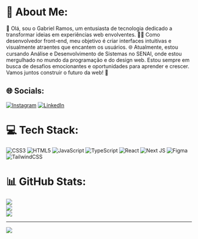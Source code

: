 # 💫 About Me:
👋 Olá, sou o Gabriel Ramos, um entusiasta de tecnologia dedicado a transformar ideias em experiências web envolventes. 👨‍💻 Como desenvolvedor front-end, meu objetivo é criar interfaces intuitivas e visualmente atraentes que encantem os usuários. 🌐 Atualmente, estou cursando Análise e Desenvolvimento de Sistemas no SENAI, onde estou mergulhado no mundo da programação e do design web. Estou sempre em busca de desafios emocionantes e oportunidades para aprender e crescer. Vamos juntos construir o futuro da web! 🚀


## 🌐 Socials:
[![Instagram](https://img.shields.io/badge/Instagram-%23E4405F.svg?logo=Instagram&logoColor=white)](https://instagram.com/https://www.instagram.com/gramos_sk/) [![LinkedIn](https://img.shields.io/badge/LinkedIn-%230077B5.svg?logo=linkedin&logoColor=white)](https://linkedin.com/in/https://www.linkedin.com/in/gabriel-ramos-a430b9303/) 

# 💻 Tech Stack:
![CSS3](https://img.shields.io/badge/css3-%231572B6.svg?style=for-the-badge&logo=css3&logoColor=white) ![HTML5](https://img.shields.io/badge/html5-%23E34F26.svg?style=for-the-badge&logo=html5&logoColor=white) ![JavaScript](https://img.shields.io/badge/javascript-%23323330.svg?style=for-the-badge&logo=javascript&logoColor=%23F7DF1E) ![TypeScript](https://img.shields.io/badge/typescript-%23007ACC.svg?style=for-the-badge&logo=typescript&logoColor=white) ![React](https://img.shields.io/badge/react-%2320232a.svg?style=for-the-badge&logo=react&logoColor=%2361DAFB) ![Next JS](https://img.shields.io/badge/Next-black?style=for-the-badge&logo=next.js&logoColor=white) ![Figma](https://img.shields.io/badge/figma-%23F24E1E.svg?style=for-the-badge&logo=figma&logoColor=white) ![TailwindCSS](https://img.shields.io/badge/tailwindcss-%2338B2AC.svg?style=for-the-badge&logo=tailwind-css&logoColor=white)
# 📊 GitHub Stats:
![](https://github-readme-stats.vercel.app/api?username=Ramos-GS&theme=dark&hide_border=true&include_all_commits=true&count_private=true)<br/>
![](https://github-readme-streak-stats.herokuapp.com/?user=Ramos-GS&theme=dark&hide_border=true)<br/>
![](https://github-readme-stats.vercel.app/api/top-langs/?username=Ramos-GS&theme=dark&hide_border=true&include_all_commits=true&count_private=true&layout=compact)

---
[![](https://visitcount.itsvg.in/api?id=Ramos-GS&icon=0&color=6)](https://visitcount.itsvg.in)

<!-- Proudly created with GPRM ( https://gprm.itsvg.in ) -->
